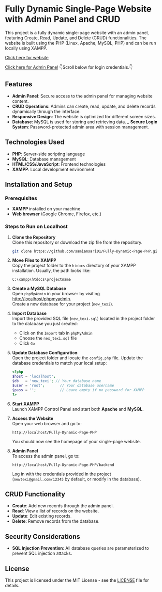 
# Fully Dynamic Single-Page Website with Admin Panel and CRUD

This project is a fully dynamic single-page website with an admin panel, featuring Create, Read, Update, and Delete (CRUD) functionalities. The website is built using the PHP (Linux, Apache, MySQL, PHP) and can be run locally using XAMPP.

[Click here for website](http://taxi-service.kesug.com)


[Click here for Admin Panel](http://taxi-service.kesug.com/backend)   👇Scroll below for login credentials.👇

## Features

- **Admin Panel**: Secure access to the admin panel for managing website content.
- **CRUD Operations**: Admins can create, read, update, and delete records dynamically through the interface.
- **Responsive Design**: The website is optimized for different screen sizes.
- **Database**: MySQL is used for storing and retrieving data.
_ **Secure Login System**: Password-protected admin area with session management.

## Technologies Used

- **PHP**: Server-side scripting language
- **MySQL**: Database management
- **HTML/CSS/JavaScript**: Frontend technologies
- **XAMPP**: Local development environment

## Installation and Setup

### Prerequisites

- **XAMPP** installed on your machine
- **Web browser** (Google Chrome, Firefox, etc.)

### Steps to Run on Localhost

1. **Clone the Repository**  
   Clone this repository or download the zip file from the repository.

   ```bash
   git clone https://github.com/samiansari01/Fully-Dynamic-Page-PHP.git
   ```

2. **Move Files to XAMPP**  
   Copy the project folder to the `htdocs` directory of your XAMPP installation. Usually, the path looks like:

   ```
   C:\xampp\htdocs\projectname
   ```

3. **Create a MySQL Database**  
   Open `phpMyAdmin` in your browser by visiting [http://localhost/phpmyadmin](http://localhost/phpmyadmin).  
   Create a new database for your project (`new_texi`).

4. **Import Database**  
   Import the provided SQL file (`new_texi.sql`) located in the project folder to the database you just created:
   
   - Click on the `Import` tab in `phpMyAdmin`
   - Choose the `nex_texi.sql` file
   - Click `Go`

5. **Update Database Configuration**  
   Open the project folder and locate the `config.php` file. Update the database credentials to match your local setup:

   ```php
   <?php
   $host = 'localhost';
   $db   = 'new_texi'; // Your database name
   $user = 'root';       // Your database username
   $pass = '';           // Leave empty if no password for XAMPP
   ?>
   ```

6. **Start XAMPP**  
   Launch XAMPP Control Panel and start both **Apache** and **MySQL**.

7. **Access the Website**  
   Open your web browser and go to:

   ```
   http://localhost/Fully-Dynamic-Page-PHP
   ```

   You should now see the homepage of your single-page website.

8. **Admin Panel**  
   To access the admin panel, go to:

   ```
   http://localhost/Fully-Dynamic-Page-PHP/backend
   ```

   Log in with the credentials provided in the project (`newtexi@gmail.com/12345` by default, or modify in the database).



## CRUD Functionality

- **Create**: Add new records through the admin panel.
- **Read**: View a list of records on the website.
- **Update**: Edit existing records.
- **Delete**: Remove records from the database.


## Security Considerations

- **SQL Injection Prevention**: All database queries are parameterized to prevent SQL injection attacks.
 
## License

This project is licensed under the MIT License - see the [LICENSE](LICENSE) file for details.
